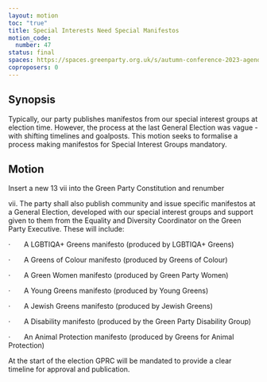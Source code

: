 ```yaml
---
layout: motion
toc: "true"
title: Special Interests Need Special Manifestos
motion_code:
  number: 47
status: final
spaces: https://spaces.greenparty.org.uk/s/autumn-conference-2023-agenda-forum/post/post/view?id=11185
coproposers: 0
---
```

## **Synopsis**

Typically, our party publishes manifestos from our special interest groups at election time. However, the process at the last General Election was vague - with shifting timelines and goalposts. This motion seeks to formalise a process making manifestos for Special Interest Groups mandatory.

## **Motion**

Insert a new 13 vii into the Green Party Constitution and renumber

vii. The party shall also publish community and issue specific manifestos at a General Election, developed with our special interest groups and support given to them from the Equality and Diversity Coordinator on the Green Party Executive. These will include:

·       A LGBTIQA+ Greens manifesto (produced by LGBTIQA+ Greens)

·       A Greens of Colour manifesto (produced by Greens of Colour)

·       A Green Women manifesto (produced by Green Party Women)

·       A Young Greens manifesto (produced by Young Greens)

·       A Jewish Greens manifesto (produced by Jewish Greens)

·       A Disability manifesto (produced by the Green Party Disability Group)

·       An Animal Protection manifesto (produced by Greens for Animal Protection)

At the start of the election GPRC will be mandated to provide a clear timeline for approval and publication.